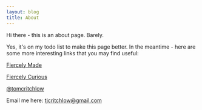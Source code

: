 ```yaml
---
layout: blog
title: About
---
```


Hi there - this is an about page. Barely.

Yes, it's on my todo list to make this page better. In the meantime - here are some more interesting links that you may find useful:

<a class="embedly-card" href="http://fiercelymade.com">Fiercely Made</a>

<a class="embedly-card" href="http://www.fiercelycurious.com">Fiercely Curious</a>

[@tomcritchlow](http://twitter.com/tomcritchlow)

Email me here: [tjcritchlow@gmail.com](mailto:tjcritchlow@gmail.com)
